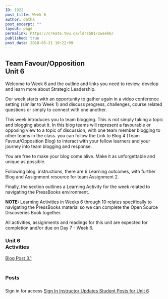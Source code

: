 ```yaml
---
ID: 1922
post_title: Week 6
author: datha
post_excerpt: ""
layout: page
permalink: https://create.twu.ca/ldrs501/zweek6/
published: true
post_date: 2018-05-21 10:22:09
---
```

<!--themify_builder_static--><h2>Team Favour/Opposition<br/>Unit 6</h2>
 <p>Welcome to Week 6 and the outline and links you need to review, develop and learn more about Strategic Leadership.</p><p>Our week starts with an opportunity to gather again in a video conference setting (similar to Week 1) and discuss progress, challenges, course related questions or simply to connect with one another.</p><p>This week introduces you to team blogging. This is not simply taking a topic and blogging about it. In this blog teams will represent a favourable or opposing view to a topic of discussion, with one team member blogging to other teams in the class. you can follow the Link to Blog 4 (Team Favour/Opposition Blog) to interact with your fellow learners and your journey into team blogging and response.</p><p>You are free to make your blog come alive. Make it as unforgettable and unique as possible.</p><p>Following blog  instructions, there are 6 Learning outcomes, with further Blog and Assignment resource for team Assignment 2.</p><p>Finally, the section outlines a Learning Activity for the week related to navigating the PressBooks environment.</p><p><strong>NOTE:</strong> Learning Activities in Weeks 6 through 10 relates specifically to navigating the PressBooks material so we can complete the Open Source Discoveries Book together.</p><p>All activities, assignments and readings for this unit are expected for completion and/or due on Day 7 - Week 6.</p> 
<h3>Unit 6<br/>Activities</h3>
 <a href="https://create.twu.ca/ldrs501/unit-6/"> Blog Post 3.1 </a> 
<h3><br/>Posts</h3>
 <h3></h3> Sign in for access 
 <a href="https://create.twu.ca/wp-admin"> Sign In </a> 
 <a href="https://create.twu.ca/ldrs501/category/u6-updates"> Instructor Updates </a> <a href="https://create.twu.ca/ldrs501/category/unit-6"> Student Posts for Unit 6 </a><!--/themify_builder_static-->